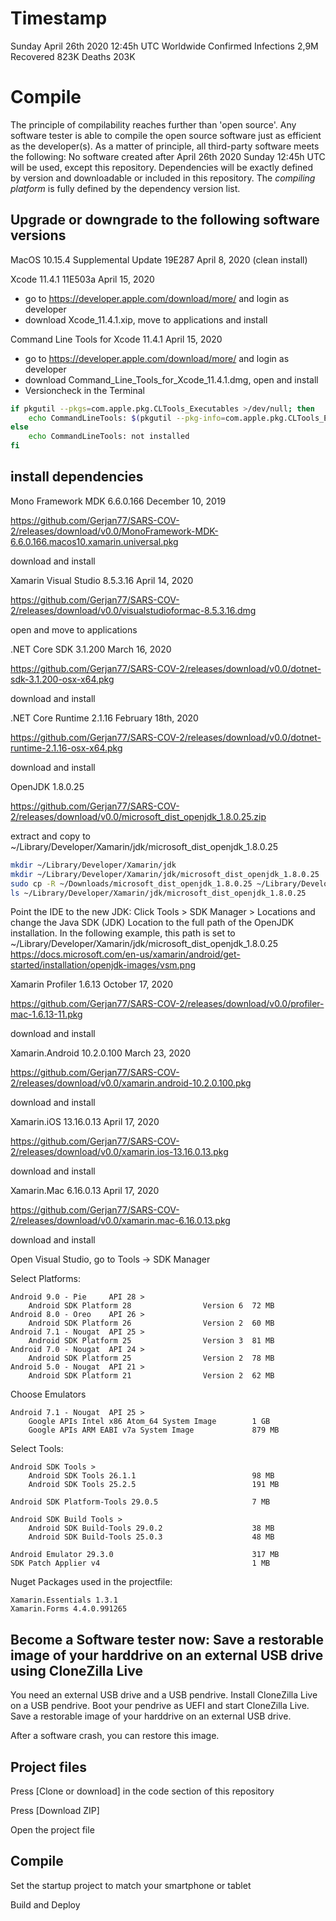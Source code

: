 # Timestamp

Sunday April 26th 2020 12:45h UTC Worldwide Confirmed Infections 2,9M Recovered 823K Deaths 203K

# Compile

The principle of compilability reaches further than 'open source'. Any software tester is able to compile the open source software just as efficient as the developer(s).
As a matter of principle, all third-party software meets the following:
No software created after April 26th 2020 Sunday 12:45h UTC will be used, except this repository.
Dependencies will be exactly defined by version and downloadable or included in this repository.
The *compiling platform* is fully defined by the dependency version list.

## Upgrade or downgrade to the following software versions

MacOS 10.15.4 Supplemental Update 19E287 April 8, 2020 (clean install)

Xcode 11.4.1 11E503a April 15, 2020
  - go to https://developer.apple.com/download/more/ and login as developer
  - download Xcode_11.4.1.xip, move to applications and install

Command Line Tools for Xcode 11.4.1 April 15, 2020

- go to https://developer.apple.com/download/more/ and login as developer
- download Command_Line_Tools_for_Xcode_11.4.1.dmg, open and install
- Versioncheck in the Terminal
```zsh
if pkgutil --pkgs=com.apple.pkg.CLTools_Executables >/dev/null; then
    echo CommandLineTools: $(pkgutil --pkg-info=com.apple.pkg.CLTools_Executables | awk '/version:/ {print $2}')
else
    echo CommandLineTools: not installed
fi
```

## install dependencies

Mono Framework MDK 6.6.0.166 December 10, 2019

https://github.com/Gerjan77/SARS-COV-2/releases/download/v0.0/MonoFramework-MDK-6.6.0.166.macos10.xamarin.universal.pkg 

download and install

Xamarin Visual Studio 8.5.3.16 April 14, 2020

https://github.com/Gerjan77/SARS-COV-2/releases/download/v0.0/visualstudioformac-8.5.3.16.dmg

open and move to applications

.NET Core SDK 3.1.200 March 16, 2020

https://github.com/Gerjan77/SARS-COV-2/releases/download/v0.0/dotnet-sdk-3.1.200-osx-x64.pkg

download and install

.NET Core Runtime 2.1.16 February 18th, 2020 

https://github.com/Gerjan77/SARS-COV-2/releases/download/v0.0/dotnet-runtime-2.1.16-osx-x64.pkg

download and install

OpenJDK 1.8.0.25

https://github.com/Gerjan77/SARS-COV-2/releases/download/v0.0/microsoft_dist_openjdk_1.8.0.25.zip

extract and copy to ~/Library/Developer/Xamarin/jdk/microsoft_dist_openjdk_1.8.0.25
```zsh
mkdir ~/Library/Developer/Xamarin/jdk
mkdir ~/Library/Developer/Xamarin/jdk/microsoft_dist_openjdk_1.8.0.25
sudo cp -R ~/Downloads/microsoft_dist_openjdk_1.8.0.25 ~/Library/Developer/Xamarin/jdk/
ls ~/Library/Developer/Xamarin/jdk/microsoft_dist_openjdk_1.8.0.25
```

Point the IDE to the new JDK:
Click Tools > SDK Manager > Locations and change the Java SDK (JDK) Location to the full path of the OpenJDK installation. In the following example, this path is set to ~/Library/Developer/Xamarin/jdk/microsoft_dist_openjdk_1.8.0.25
https://docs.microsoft.com/en-us/xamarin/android/get-started/installation/openjdk-images/vsm.png

Xamarin Profiler 1.6.13 October 17, 2020

https://github.com/Gerjan77/SARS-COV-2/releases/download/v0.0/profiler-mac-1.6.13-11.pkg

download and install

Xamarin.Android 10.2.0.100 March 23, 2020

https://github.com/Gerjan77/SARS-COV-2/releases/download/v0.0/xamarin.android-10.2.0.100.pkg

download and install

Xamarin.iOS 13.16.0.13 April 17, 2020

https://github.com/Gerjan77/SARS-COV-2/releases/download/v0.0/xamarin.ios-13.16.0.13.pkg

download and install

Xamarin.Mac 6.16.0.13 April 17, 2020

https://github.com/Gerjan77/SARS-COV-2/releases/download/v0.0/xamarin.mac-6.16.0.13.pkg

download and install

Open Visual Studio, go to Tools -> SDK Manager

Select Platforms:

    Android 9.0 - Pie     API 28 >
        Android SDK Platform 28                Version 6  72 MB
    Android 8.0 - Oreo    API 26 >
        Android SDK Platform 26                Version 2  60 MB
    Android 7.1 - Nougat  API 25 >
        Android SDK Platform 25                Version 3  81 MB
    Android 7.0 - Nougat  API 24 >
        Android SDK Platform 25                Version 2  78 MB
    Android 5.0 - Nougat  API 21 >
        Android SDK Platform 21                Version 2  62 MB
        
Choose Emulators 
    
    Android 7.1 - Nougat  API 25 >
        Google APIs Intel x86 Atom_64 System Image        1 GB
        Google APIs ARM EABI v7a System Image             879 MB
Select Tools:

    Android SDK Tools >
        Android SDK Tools 26.1.1                          98 MB
        Android SDK Tools 25.2.5                          191 MB

    Android SDK Platform-Tools 29.0.5                     7 MB     

    Android SDK Build Tools >
        Android SDK Build-Tools 29.0.2                    38 MB
        Android SDK Build-Tools 25.0.3                    48 MB

    Android Emulator 29.3.0                               317 MB
    SDK Patch Applier v4                                  1 MB
    
Nuget Packages used in the projectfile:

    Xamarin.Essentials 1.3.1
    Xamarin.Forms 4.4.0.991265

## Become a Software tester now: Save a restorable image of your harddrive on an external USB drive using CloneZilla Live

You need an external USB drive and a USB pendrive. Install CloneZilla Live on a USB pendrive. Boot your pendrive as UEFI and start CloneZilla Live. Save a restorable image of your harddrive on an external USB drive. 

After a software crash, you can restore this image.

## Project files

Press [Clone or download] in the code section of this repository

Press [Download ZIP]

Open the project file

## Compile

Set the startup project to match your smartphone or tablet

Build and Deploy
